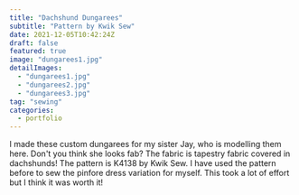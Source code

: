 ```yaml
---
title: "Dachshund Dungarees"
subtitle: "Pattern by Kwik Sew"
date: 2021-12-05T10:42:24Z
draft: false
featured: true
image: "dungarees1.jpg"
detailImages:
  - "dungarees1.jpg"
  - "dungarees2.jpg"
  - "dungarees3.jpg"
tag: "sewing"
categories:
  - portfolio
---
```


I made these custom dungarees for my sister Jay, who is modelling them here. Don't you think she looks fab? The fabric is tapestry fabric covered in dachshunds! The pattern is K4138 by Kwik Sew. I have used the pattern before to sew the pinfore dress variation for myself. This took a lot of effort but I think it was worth it!
